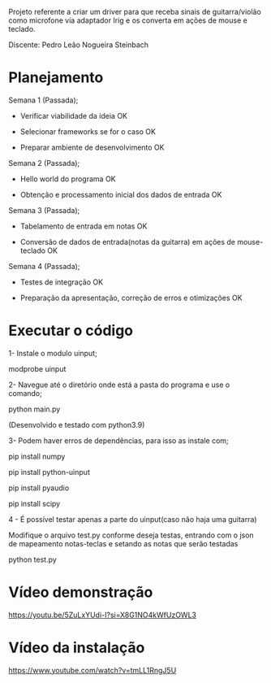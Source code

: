 Projeto referente a criar um driver para que receba sinais de guitarra/violão como microfone via adaptador Irig e os converta em ações de mouse e teclado.

Discente: Pedro Leão Nogueira Steinbach

# Planejamento

Semana 1 (Passada);

  -  Verificar viabilidade da ideia  OK

  -  Selecionar frameworks se for o caso  OK

  -  Preparar ambiente de desenvolvimento  OK

Semana 2 (Passada);

  - Hello world do programa  OK

  - Obtenção e processamento inicial dos dados de entrada  OK

Semana 3 (Passada);

  - Tabelamento de entrada em notas  OK

  - Conversão de dados de entrada(notas da guitarra) em ações de mouse-teclado  OK

Semana 4 (Passada);

  - Testes de integração  OK

  - Preparação da apresentação, correção de erros e otimizações  OK  

# Executar o código

1- Instale o modulo uinput;

  modprobe uinput

2- Navegue até o diretório onde está a pasta do programa e use o comando;
  
  python main.py

  (Desenvolvido e testado com python3.9)

3- Podem haver erros de dependências, para isso as instale com;

  pip install numpy

  pip install python-uinput

  pip install pyaudio

  pip install scipy

4 - É possível testar apenas a parte do uinput(caso não haja uma guitarra)

  Modifique o arquivo test.py conforme deseja testas, entrando com o json de mapeamento notas-teclas e setando as notas que serão testadas

  python test.py

  # Vídeo demonstração

  https://youtu.be/5ZuLxYUdi-I?si=X8G1NO4kWfUzOWL3

  # Vídeo da instalação

  https://www.youtube.com/watch?v=tmLL1RngJ5U
  
  
